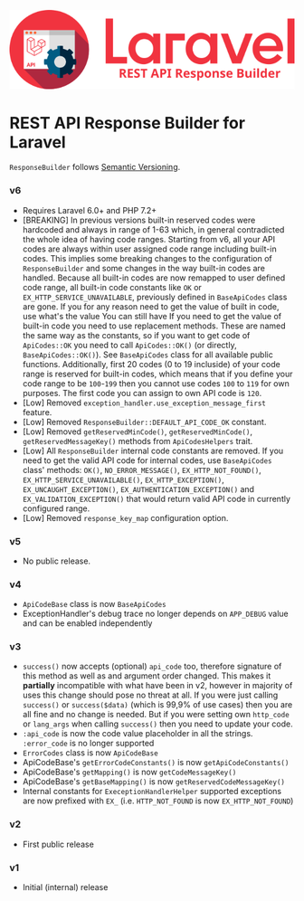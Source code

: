 ![REST API Response Builder for Laravel](img/logo.png)

# REST API Response Builder for Laravel #

 `ResponseBuilder` follows [Semantic Versioning](http://semver.org/).


### v6 ###

 * Requires Laravel 6.0+ and PHP 7.2+
 * [BREAKING] In previous versions built-in reserved codes were hardcoded and always in range of 1-63 which, in general
 contradicted the whole idea of having code ranges. Starting from v6, all your API codes are always within user assigned code range
 including built-in codes. This implies some breaking changes to the configuration of `ResponseBuilder` and some changes
 in the way built-in codes are handled. Because all built-in codes are now remapped to user defined code range, all built-in code
 constants like `OK` or `EX_HTTP_SERVICE_UNAVAILABLE`, previously defined in `BaseApiCodes` class are gone. If you for any reason
 need to get the value of built in code, use  what's the value You can still have If you need to get the value of
 built-in code you need to use replacement methods. These are named the same way as the constants, so if you want to get code 
 of `ApiCodes::OK` you need to call `ApiCodes::OK()` (or directly, `BaseApiCodes::OK()`). See `BaseApiCodes` class for all
 available public functions. Additionally, first 20 codes (0 to 19 incluside) of your code range is reserved for built-in codes, 
 which means that if you define your code range to be `100`-`199` then you cannot use codes `100` to `119` for own purposes.
 The first code you can assign to own API code is `120`. 
 * [Low] Removed `exception_handler.use_exception_message_first` feature.
 * [Low] Removed `ResponseBuilder::DEFAULT_API_CODE_OK` constant.
 * [Low] Removed `getReservedMinCode()`, `getReservedMinCode()`, `getReservedMessageKey()` methods from `ApiCodesHelpers` trait.
 * [Low] All `ResponseBuilder` internal code constants are removed. If you need to get the valid API code for internal codes, 
 use `BaseApiCodes` class' methods: `OK()`, `NO_ERROR_MESSAGE()`, `EX_HTTP_NOT_FOUND()`, `EX_HTTP_SERVICE_UNAVAILABLE()`,
 `EX_HTTP_EXCEPTION()`, `EX_UNCAUGHT_EXCEPTION()`, `EX_AUTHENTICATION_EXCEPTION()` and `EX_VALIDATION_EXCEPTION()` that would
 return valid API code in currently configured range.
 * [Low] Removed `response_key_map` configuration option.
			
### v5 ###

 * No public release.


### v4 ###

 * `ApiCodeBase` class is now `BaseApiCodes`
 * ExceptionHandler's debug trace no longer depends on `APP_DEBUG` value and can be enabled independently


### v3 ###

 * `success()` now accepts (optional) `api_code` too, therefore signature of this method as well as and argument
 order changed. This makes it **partially** incompatible with what have been in v2, however in majority of uses
 this change should pose no threat at all. If you were just calling `success()` or `success($data)` (which is 
 99,9% of use cases) then you are all fine and no change is needed. But if you were setting own 
 `http_code` or `lang_args` when calling `success()` then you need to update your code. 
 * `:api_code` is now the code value placeholder in all the strings. `:error_code` is no longer supported
 * `ErrorCodes` class is now `ApiCodeBase`
 * ApiCodeBase's `getErrorCodeConstants()` is now `getApiCodeConstants()`
 * ApiCodeBase's `getMapping()` is now `getCodeMessageKey()`
 * ApiCodeBase's `getBaseMapping()` is now `getReservedCodeMessageKey()`
 * Internal constants for `ExeceptionHandlerHelper` supported exceptions are now prefixed with `EX_` (i.e. `HTTP_NOT_FOUND`
 is now `EX_HTTP_NOT_FOUND`)


### v2 ###

 * First public release


### v1 ###

 * Initial (internal) release
